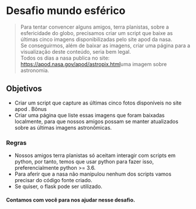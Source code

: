 # Desafio mundo esférico
> Para tentar convencer alguns amigos, terra planistas, sobre a esfericidade do globo,
precisamos criar um script que baixe as últimas cinco imagens disponibilizadas pelo site
apod da nasa.  
Se conseguirmos, além de baixar as imagens, criar uma página para a visualização deste
conteúdo, seria bem legal.  
Todos os dias a nasa publica no site:​ ​ https://apod.nasa.gov/apod/astropix.html​ uma imagem
sobre astronomia.

## Objetivos

- Criar um script que capture as últimas cinco fotos disponíveis no site​ ​ apod​ .
Bônus
- Criar uma página que liste essas imagens que foram baixadas localmente, para que nossos
amigos possam se manter atualizados sobre as últimas imagens astronômicas.

### Regras
- Nossos amigos terra planistas só aceitam interagir com scripts em python, por tanto, temos
que usar python para fazer isso, preferencialmente python >= 3.6.
- Para aferir que a nasa não manipulou nenhum dos scripts vamos precisar do código fonte
criado. 
- Se quiser, o flask pode ser utilizado.

#### Contamos com você para nos ajudar nesse desafio.
